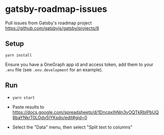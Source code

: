 # gatsby-roadmap-issues

Pull issues from Gatsby's roadmap project https://github.com/gatsbyjs/gatsby/projects/8

## Setup

`yarn install`

Ensure you have a OneGraph app id and access token, add them to your `.env` file (see `.env.development` for an example).

## Run

- `yarn start`

- Paste results to https://docs.google.com/spreadsheets/d/1DncpxIhNln3yOQTkRbIPbUQ8baYNkrT0LOdy5lYKsdo/edit#gid=0

- Select the "Data" menu, then select "Split text to columns"
